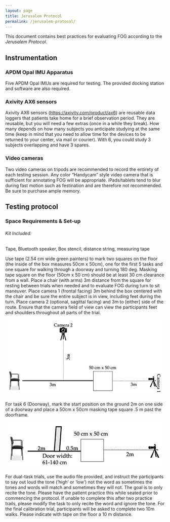 ```yaml
---
layout: page
title: Jerusalem Protocol
permalink: /jerusalem-protocol/
---
```


This document contains best practices for evaluating FOG according to the *Jerusalem Protocol*.

## Instrumentation

### APDM Opal IMU Apparatus
Five APDM Opal IMUs are required for testing. The provided docking station and software are also required.

### Axivity AX6 sensors
Axivity AX6 sensors (https://axivity.com/product/ax6) are reusable data loggers that patients take home for a brief observation period. They are reusable, but you will need a few extras (once in a while they break). How many depends on how many subjects you anticipate studying at the same time (keep in mind that you need to allow time for the devices to be returned to your center, via mail or courier). With 6, you could study 3 subjects overlapping and have 3 spares.

### Video cameras
Two video cameras on tripods are recommended to record the entirety of each testing session. Any color “Handycam” style video camera that is sufficient for annotating FOG will be appropriate. iPads/tablets tend to blur during fast motion such as festination and are therefore not recommended. Be sure to purchase ample memory.

## Testing protocol

### Space Requirements & Set-up 

###### Kit Included:
Tape, Bluetooth speaker, Box stencil, distance string, measuring tape

Use tape (2.54 cm wide green painters) to mark two squares on the floor (the inside of the box measures 50cm x 50cm), one for the first 5 tasks and one square for walking through a doorway and turning 180 deg. Masking tape square on the floor (50cm x 50 cm) should be at least 30 cm clearance from a wall. Place a chair (with arms) 3m distance from the square for resting between trials when needed and to evaluate FOG during turn to sit maneuver. Place camera 1 (frontal facing) 3m behind the box centered with the chair and be sure the entire subject is in view, including feet during the turn. Place camera 2 (optional, sagittal facing) and 3m to [either] side of the route. Ensure that the camera field of view can view the participants feet and shoulders throughout all parts of the trial.

![Figure 1](images/jerusalem-protocol/jp-test-01.png)

For task 6 (Doorway), mark the start position on the ground 2m on one side of a doorway and place a 50cm x 50cm masking tape square .5 m past the doorframe.

![Figure 2](images/jerusalem-protocol/jp-test-02.png)

For dual-task trials, use the audio file provided, and instruct the participants to say out loud the tone (‘high’ or ‘low’) not the word as sometimes the tones and words will match and sometimes they will not. The goal is to only recite the tone. Please have the patient practice this while seated prior to commencing the protocol. If unable to complete this after two practice trails, please modify the task to only recite the word and ignore the tone. For the final calibration trial, participants will be asked to complete two 10m walks. Please indicate with tape on the floor a 10 m distance.


